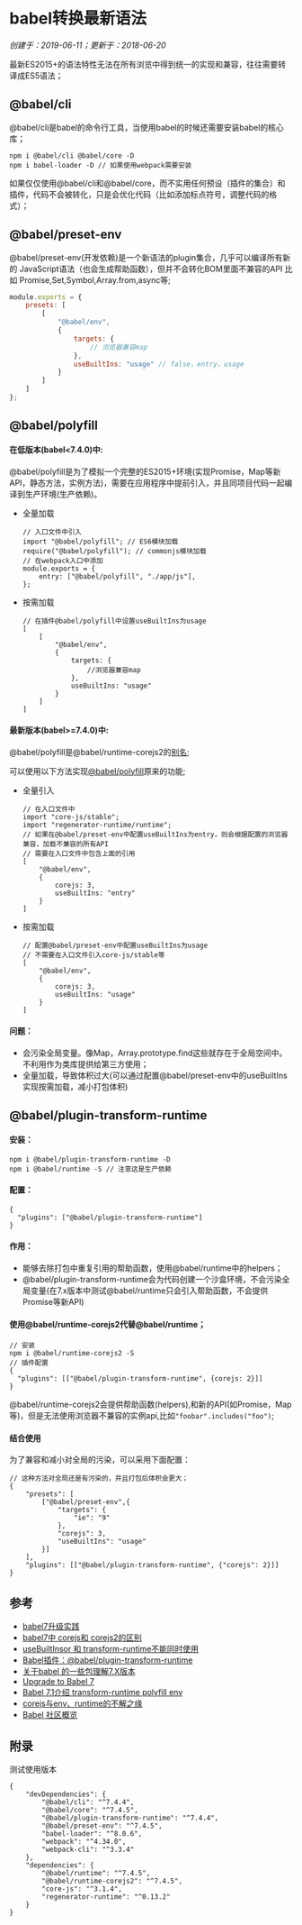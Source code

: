 # babel转换最新语法

*创建于：2019-06-11；更新于：2018-06-20*

最新ES2015+的语法特性无法在所有浏览中得到统一的实现和兼容，往往需要转译成ES5语法；

## @babel/cli

@babel/cli是babel的命令行工具，当使用babel的时候还需要安装babel的核心库；

```
npm i @babel/cli @babel/core -D
npm i babel-loader -D // 如果使用webpack需要安装
```

如果仅仅使用@babel/cli和@babel/core，而不实用任何预设（插件的集合）和插件，代码不会被转化，只是会优化代码（比如添加标点符号，调整代码的格式）；

## @babel/preset-env

@babel/preset-env(开发依赖)是一个新语法的plugin集合，几乎可以编译所有新的 JavaScript语法（也会生成帮助函数），但并不会转化BOM里面不兼容的API
比如 Promise,Set,Symbol,Array.from,async等;

```javascript
module.exports = { 
    presets: [
        [
            "@babel/env",
            {
                targets: {
                    // 浏览器兼容map
                },
                useBuiltIns: "usage" // false，entry，usage
            }
        ]
    ]
};
```

## @babel/polyfill

#### 在低版本(babel<7.4.0)中:

@babel/polyfill是为了模拟一个完整的ES2015+环境(实现Promise，Map等新API，静态方法，实例方法)，需要在应用程序中提前引入，并且同项目代码一起编译到生产环境(生产依赖)。

- 全量加载
    ```
    // 入口文件中引入
    import "@babel/polyfill"; // ES6模块加载
    require("@babel/polyfill"); // commonjs模块加载
    // 在webpack入口中添加
    module.exports = {
        entry: ["@babel/polyfill", "./app/js"],
    };
    ```
- 按需加载
    ```
    // 在插件@babel/polyfill中设置useBuiltIns为usage
    [
        [
            "@babel/env",
            {
                targets: {
                    //浏览器兼容map
                },
                useBuiltIns: "usage"
            }
        ]
    ]
    ```


#### 最新版本(babel>=7.4.0)中:

@babel/polyfill是@babel/runtime-corejs2的[别名](https://babeljs.io/docs/en/v7-migration);

可以使用以下方法实现[@babel/polyfill](https://babeljs.io/docs/en/babel-polyfill)原来的功能;

- 全量引入
    ```
    // 在入口文件中
    import "core-js/stable";
    import "regenerator-runtime/runtime";
    // 如果在@babel/preset-env中配置useBuiltIns为entry，则会根据配置的浏览器兼容，加载不兼容的所有API
    // 需要在入口文件中包含上面的引用
    [
        "@babel/env",
        {
            corejs: 3, 
            useBuiltIns: "entry"
        }
    ]
    ```
- 按需加载
    ```
    // 配置@babel/preset-env中配置useBuiltIns为usage
    // 不需要在入口文件引入core-js/stable等
    [
        "@babel/env",
        {
            corejs: 3, 
            useBuiltIns: "usage"
        }
    ]
    ```

#### 问题：

- 会污染全局变量。像Map，Array.prototype.find这些就存在于全局空间中。不利用作为类库提供给第三方使用；
- 全量加载，导致体积过大(可以通过配置@babel/preset-env中的useBuiltIns实现按需加载，减小打包体积)

## @babel/plugin-transform-runtime

#### 安装：

```
npm i @babel/plugin-transform-runtime -D
npm i @babel/runtime -S // 注意这是生产依赖
```

#### 配置：

```
{
  "plugins": ["@babel/plugin-transform-runtime"]
}
```

#### 作用：

- 能够去除打包中重复引用的帮助函数，使用@babel/runtime中的helpers；
- @babel/plugin-transform-runtime会为代码创建一个沙盒环境，不会污染全局变量(在7.x版本中测试@babel/runtime只会引入帮助函数，不会提供Promise等新API)

#### 使用@babel/runtime-corejs2代替@babel/runtime；

```
// 安装
npm i @babel/runtime-corejs2 -S
// 插件配置
{
  "plugins": [["@babel/plugin-transform-runtime", {corejs: 2}]]
}
```

@babel/runtime-corejs2会提供帮助函数(helpers),和新的API(如Promise，Map等)，但是无法使用浏览器不兼容的实例api,比如`"foobar".includes("foo")`;

#### 结合使用

为了兼容和减小对全局的污染，可以采用下面配置：

```
// 这种方法对全局还是有污染的，并且打包后体积会更大；
{
    "presets": [
        ["@babel/preset-env",{
            "targets": {
                "ie": "9"
            },
            "corejs": 3,
            "useBuiltIns": "usage"
        }]
    ],
    "plugins": [["@babel/plugin-transform-runtime", {"corejs": 2}]]
}
```

## 参考

- [babel7升级实践](https://blog.hhking.cn/2019/04/02/babel-v7-update/)
- [babel7中 corejs和 corejs2的区别](https://www.cnblogs.com/htoooth/p/9724609.html)
- [useBuiltInsor 和 transform-runtime不能同时使用](https://segmentfault.com/q/1010000018937075/)
- [Babel插件：@babel/plugin-transform-runtime](https://www.cnblogs.com/sea-breeze/p/10490672.html)
- [关于babel 的一些包理解7.X版本](https://blog.csdn.net/weixiaoderensheng/article/details/82993332)
- [Upgrade to Babel 7](https://babeljs.io/docs/en/v7-migration)
- [Babel 7.1介绍 transform-runtime polyfill env](https://www.jianshu.com/p/d078b5f3036a)
- [corejs与env、runtime的不解之缘](https://zhuanlan.zhihu.com/p/66790750)
- [Babel 社区概览](https://juejin.im/post/5cb9833b6fb9a068a84fe4d0)

## 附录

测试使用版本

```
{
    "devDependencies": {
        "@babel/cli": "^7.4.4",
        "@babel/core": "^7.4.5",
        "@babel/plugin-transform-runtime": "^7.4.4",
        "@babel/preset-env": "^7.4.5",
        "babel-loader": "^8.0.6",
        "webpack": "^4.34.0",
        "webpack-cli": "^3.3.4"
    },
    "dependencies": {
        "@babel/runtime": "^7.4.5",
        "@babel/runtime-corejs2": "^7.4.5",
        "core-js": "^3.1.4",
        "regenerator-runtime": "^0.13.2"
    }
}
```
